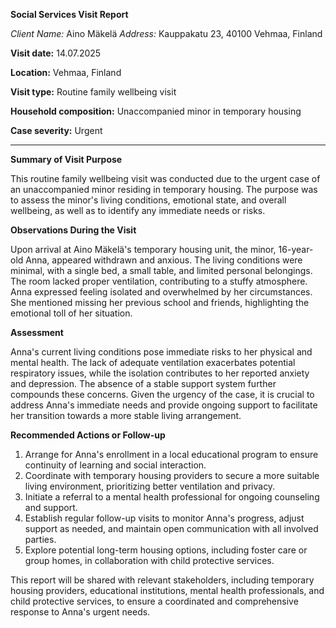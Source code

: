 **Social Services Visit Report**

*Client Name:* Aino Mäkelä
*Address:* Kauppakatu 23, 40100 Vehmaa, Finland

**Visit date:** 14.07.2025

**Location:** Vehmaa, Finland

**Visit type:** Routine family wellbeing visit

**Household composition:** Unaccompanied minor in temporary housing

**Case severity:** Urgent

---

**Summary of Visit Purpose**

This routine family wellbeing visit was conducted due to the urgent case of an unaccompanied minor residing in temporary housing. The purpose was to assess the minor's living conditions, emotional state, and overall wellbeing, as well as to identify any immediate needs or risks.

**Observations During the Visit**

Upon arrival at Aino Mäkelä's temporary housing unit, the minor, 16-year-old Anna, appeared withdrawn and anxious. The living conditions were minimal, with a single bed, a small table, and limited personal belongings. The room lacked proper ventilation, contributing to a stuffy atmosphere. Anna expressed feeling isolated and overwhelmed by her circumstances. She mentioned missing her previous school and friends, highlighting the emotional toll of her situation.

**Assessment**

Anna's current living conditions pose immediate risks to her physical and mental health. The lack of adequate ventilation exacerbates potential respiratory issues, while the isolation contributes to her reported anxiety and depression. The absence of a stable support system further compounds these concerns. Given the urgency of the case, it is crucial to address Anna's immediate needs and provide ongoing support to facilitate her transition towards a more stable living arrangement.

**Recommended Actions or Follow-up**

1. Arrange for Anna's enrollment in a local educational program to ensure continuity of learning and social interaction.
2. Coordinate with temporary housing providers to secure a more suitable living environment, prioritizing better ventilation and privacy.
3. Initiate a referral to a mental health professional for ongoing counseling and support.
4. Establish regular follow-up visits to monitor Anna's progress, adjust support as needed, and maintain open communication with all involved parties.
5. Explore potential long-term housing options, including foster care or group homes, in collaboration with child protective services.

This report will be shared with relevant stakeholders, including temporary housing providers, educational institutions, mental health professionals, and child protective services, to ensure a coordinated and comprehensive response to Anna's urgent needs.